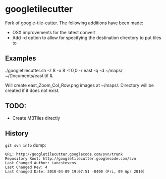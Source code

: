 # googletilecutter

Fork of google-tile-cutter. The following additions have been made:

* OSX improvements for the latest convert
* Add -d option to allow for specifying the destination directory to put tiles to

## Examples

./googletilecutter.sh -z 8 -o 8 -t 0,0 -r east -q -d ~/maps/ ~/Documents/east.tif &

Will create east_Zoom_Col_Row.png images at ~/maps/. Directory will be created if it does not exist.

## TODO:

* Create MBTiles directly

## History

`git svn info` dump:

    URL: http://googletilecutter.googlecode.com/svn/trunk
    Repository Root: http://googletilecutter.googlecode.com/svn
    Last Changed Author: iancstevens
    Last Changed Rev: 4
    Last Changed Date: 2010-04-09 19:07:51 -0400 (Fri, 09 Apr 2010)

